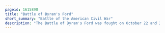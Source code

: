 ```yaml
---
pageid: 1615890
title: "Battle of Byram's Ford"
short_summary: "Battle of the American Civil War"
description: "The Battle of Byram's Ford was fought on October 22 and 23, 1864, in Missouri during Price's Raid, a Campaign of the American Civil War. In late 1864 major general Sterling Price of the Confederate States army conducted an Invasion of Missouri with the Confederate States collapsing. Union forces led Price to abandon goals of capturing the cities of St. Louis and Jefferson City, and he turned west with his army towards Kansas City."
---
```

